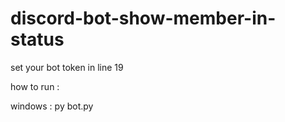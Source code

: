 # discord-bot-show-member-in-status

set your bot token in line 19



how to run :

windows : py bot.py
